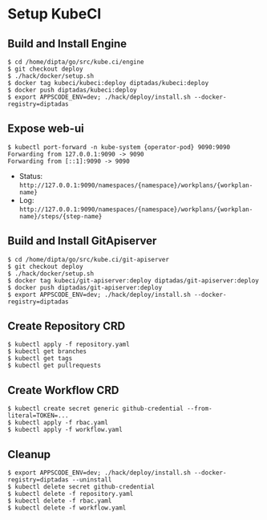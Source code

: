 # Setup KubeCI

## Build and Install Engine

```
$ cd /home/dipta/go/src/kube.ci/engine
$ git checkout deploy
$ ./hack/docker/setup.sh
$ docker tag kubeci/kubeci:deploy diptadas/kubeci:deploy
$ docker push diptadas/kubeci:deploy
$ export APPSCODE_ENV=dev; ./hack/deploy/install.sh --docker-registry=diptadas
```

## Expose web-ui

```
$ kubectl port-forward -n kube-system {operator-pod} 9090:9090
Forwarding from 127.0.0.1:9090 -> 9090
Forwarding from [::1]:9090 -> 9090
```

- Status: `http://127.0.0.1:9090/namespaces/{namespace}/workplans/{workplan-name}`
- Log: `http://127.0.0.1:9090/namespaces/{namespace}/workplans/{workplan-name}/steps/{step-name}`

## Build and Install GitApiserver

```
$ cd /home/dipta/go/src/kube.ci/git-apiserver
$ git checkout deploy
$ ./hack/docker/setup.sh
$ docker tag kubeci/git-apiserver:deploy diptadas/git-apiserver:deploy
$ docker push diptadas/git-apiserver:deploy
$ export APPSCODE_ENV=dev; ./hack/deploy/install.sh --docker-registry=diptadas
```

## Create Repository CRD

```
$ kubectl apply -f repository.yaml
$ kubectl get branches
$ kubectl get tags
$ kubectl get pullrequests
```
## Create Workflow CRD

```
$ kubectl create secret generic github-credential --from-literal=TOKEN=...
$ kubectl apply -f rbac.yaml
$ kubectl apply -f workflow.yaml
```

## Cleanup

```
$ export APPSCODE_ENV=dev; ./hack/deploy/install.sh --docker-registry=diptadas --uninstall
$ kubectl delete secret github-credential
$ kubectl delete -f repository.yaml
$ kubectl delete -f rbac.yaml
$ kubectl delete -f workflow.yaml
```
